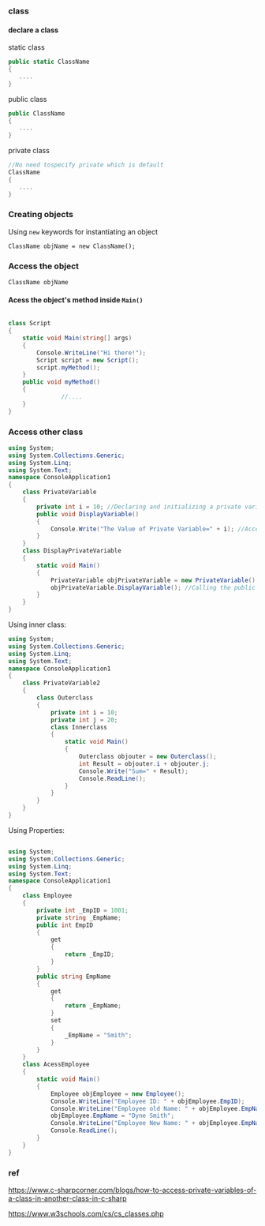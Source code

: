### class

#### declare a class
static class
```cs
public static ClassName 
{
   ....
}
```
public class
```cs
public ClassName 
{
   ....
}
```
private class
```cs
//No need tospecify private which is default 
ClassName 
{
   ....
}
```

### Creating objects
Using `new` keywords for instantiating an object
```
ClassName objName = new ClassName();
```

### Access the object 
```
ClassName objName
```

#### Acess the object's method inside `Main()`
```cs

class Script
{
	static void Main(string[] args)
	{
		Console.WriteLine("Hi there!");
		Script script = new Script();
		script.myMethod();
	}
	public void myMethod()
   	{
               //....
   	}
}
```

### Access other class
```cs
using System;  
using System.Collections.Generic;  
using System.Linq;  
using System.Text;  
namespace ConsoleApplication1  
{  
    class PrivateVariable  
    {  
        private int i = 10; //Declaring and initializing a private variable  
        public void DisplayVariable()  
        {  
            Console.Write("The Value of Private Variable=" + i); //Accessing Private variable with in a public methode  
        }  
    }  
    class DisplayPrivateVariable  
    {  
        static void Main()  
        {  
            PrivateVariable objPrivateVariable = new PrivateVariable();  
            objPrivateVariable.DisplayVariable(); //Calling the public method  
        }  
    }  
}
```
Using inner class:
```cs
using System;  
using System.Collections.Generic;  
using System.Linq;  
using System.Text;  
namespace ConsoleApplication1  
{  
    class PrivateVariable2  
    {  
        class Outerclass  
        {  
            private int i = 10;  
            private int j = 20;  
            class Innerclass  
            {  
                static void Main()  
                {  
                    Outerclass objouter = new Outerclass();  
                    int Result = objouter.i + objouter.j;  
                    Console.Write("Sum=" + Result);  
                    Console.ReadLine();  
                }  
            }  
        }  
    }  
}
```
Using Properties:
```cs

using System;  
using System.Collections.Generic;  
using System.Linq;  
using System.Text;  
namespace ConsoleApplication1  
{  
    class Employee  
    {  
        private int _EmpID = 1001;  
        private string _EmpName;  
        public int EmpID  
        {  
            get  
            {  
                return _EmpID;  
            }  
        }  
        public string EmpName  
        {  
            get  
            {  
                return _EmpName;  
            }  
            set  
            {  
                _EmpName = "Smith";  
            }  
        }  
    }  
    class AcessEmployee  
    {  
        static void Main()  
        {  
            Employee objEmployee = new Employee();  
            Console.WriteLine("Employee ID: " + objEmployee.EmpID);  
            Console.WriteLine("Employee old Name: " + objEmployee.EmpName);  
            objEmployee.EmpName = "Dyne Smith";  
            Console.WriteLine("Employee New Name: " + objEmployee.EmpName);  
            Console.ReadLine();  
        }  
    }  
}  

```



### ref 
https://www.c-sharpcorner.com/blogs/how-to-access-private-variables-of-a-class-in-another-class-in-c-sharp

https://www.w3schools.com/cs/cs_classes.php


